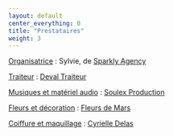 ```yaml
---
layout: default
center_everything: 0
title: "Prestataires"
weight: 3
---
```


<u>Organisatrice</u> : Sylvie, de [Sparkly Agency](https://sparkly-agency.com/)

<u>Traiteur</u> : [Deval Traiteur](https://www.deval-traiteur.com/)

<u>Musiques et matériel audio</u> : [Soulex Production](https://soulexproduction.com/)

<u>Fleurs et décoration</u> : [Fleurs de Mars](https://fleursdemars.fr/)

<u>Coiffure et maquillage</u> : [Cyrielle Delas](https://www.cyrielledelas.com/)
